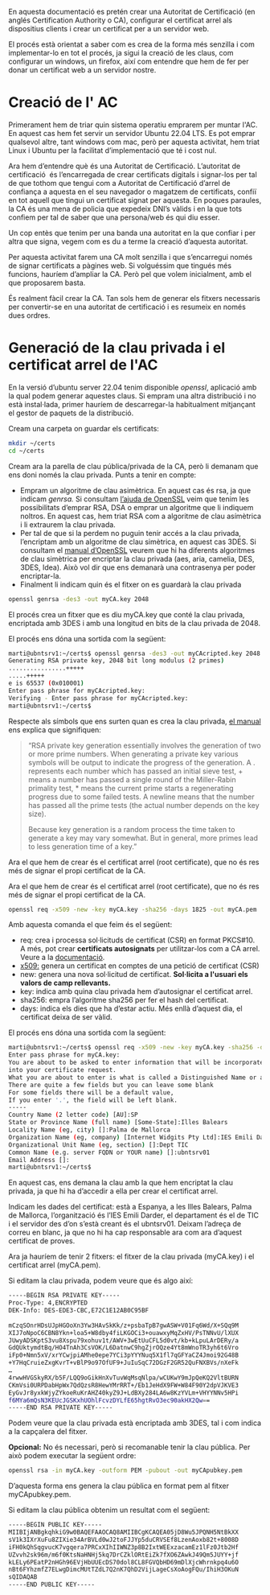 En aquesta documentació es pretén crear una Autoritat de Certificació (en anglés Certification Authority o CA), configurar el certificat arrel als dispositius clients i crear un certificat per a un servidor web.

El procés està orientat a saber com es crea de la forma més senzilla i com implementar-lo en tot el procés, ja sigui la creació de les claus, com configurar un windows, un firefox, així com entendre que hem de fer per donar un certificat web a un servidor nostre.

# Creació de l' AC

Primerament hem de triar quin sistema operatiu emprarem per muntar l'AC. En aquest cas hem fet servir un servidor Ubuntu 22.04 LTS. Es pot emprar qualsevol altre, tant windows com mac, però per aquesta activitat, hem triat Linux i Ubuntu per la facilitat d’implementació que té i cost nul.

Ara hem d’entendre què és una Autoritat de Certificació. L’autoritat de certificació  és l’encarregada de crear certificats digitals i signar-los per tal de que tothom que tengui com a Autoritat de Certificació d’arrel de confiança a aquesta en el seu navegador o magatzem de certificats, confiï en tot aquell que tingui un certificat signat per aquesta. En poques paraules, la CA és una mena de policia que expedeix DNI’s vàlids i en la que tots confiem per tal de saber que una persona/web és qui diu esser.

Un cop entès que tenim per una banda una autoritat en la que confiar i per altra que signa, vegem com es du a terme la creació d’aquesta autoritat.

Per aquesta activitat farem una CA molt senzilla i que s’encarregui només de signar certificats a pàgines web. Si volguéssim que tingués més funcions, hauríem d’ampliar la CA. Però pel que volem inicialment, amb el que proposarem basta.

És realment fàcil crear la CA. Tan sols hem de generar els fitxers necessaris per convertir-se en una autoritat de certificació i es resumeix en només dues ordres.

# Generació de la clau privada i el certificat arrel de l'AC


En la versió d’ubuntu server 22.04 tenim disponible *openssl*, aplicació amb la qual podem generar aquestes claus. Si empram una altra distribució i no està instal·lada, primer hauríem de descarregar-la habitualment mitjançant el gestor de paquets de la distribució.

Cream una carpeta on guardar els certificats:

```bash
mkdir ~/certs  
cd ~/certs
```

Cream ara la parella de clau pública/privada de la CA, però li demanam que ens doni només la clau privada. Punts a tenir en compte:

- Empram un algoritme de clau asimètrica. En aquest cas és rsa, ja que indicam *genrsa.* Si consultam [l’ajuda de OpenSSL](https://www.openssl.org/docs/manmaster/man1/) veim que tenim les possibilitats d’emprar RSA, DSA o emprar un algoritme que li indiquem noltros. En aquest cas, hem triat RSA com a algoritme de clau asímètrica i li extraurem la clau privada.  
- Per tal de que si la perdem no puguin tenir accés a la clau privada, l’encriptam amb un algoritme de clau simètrica, en aquest cas 3DES. Si consultam el [manual d’OpenSSL](https://www.openssl.org/docs/manmaster/man1/openssl-genrsa.html) veurem que hi ha diferents algoritmes de clau simètrica per encriptar la clau privada (aes, aria, camelia, DES, 3DES, Idea). Això vol dir que ens demanarà una contrasenya per poder encriptar-la.   
- Finalment li indicam quin és el fitxer on es guardarà la clau privada

```bash
openssl genrsa -des3 -out myCA.key 2048
```

El procés crea un fitxer que es diu myCA.key que conté la clau privada, encriptada amb 3DES i amb una longitud en bits de la clau privada de 2048\.

El procés ens dóna una sortida com la següent:

```bash
marti@ubntsrv1:~/certs$ openssl genrsa -des3 -out myCAcripted.key 2048  
Generating RSA private key, 2048 bit long modulus (2 primes)  
................+++++  
.....+++++  
e is 65537 (0x010001)  
Enter pass phrase for myCAcripted.key:  
Verifying - Enter pass phrase for myCAcripted.key:  
marti@ubntsrv1:~/certs$
```

Respecte als símbols que ens surten quan es crea la clau privada, [el manual](https://www.openssl.org/docs/manmaster/man1/openssl-genrsa.html) ens explica que signifiquen:

> “RSA private key generation essentially involves the generation of two or more prime numbers. When generating a private key various symbols will be output to indicate the progress of the generation. A . represents each number which has passed an initial sieve test, + means a number has passed a single round of the Miller-Rabin primality test, * means the current prime starts a regenerating progress due to some failed tests. A newline means that the number has passed all the prime tests (the actual number depends on the key size).
> 
> Because key generation is a random process the time taken to generate a key may vary somewhat. But in general, more primes lead to less generation time of a key.”

Ara el que hem de crear és el certificat arrel (root certificate), que no és res més de signar el propi certificat de la CA.

Ara el que hem de crear és el certificat arrel (root certificate), que no és res més de signar el propi certificat de la CA.

```bash
openssl req -x509 -new -key myCA.key -sha256 -days 1825 -out myCA.pem
```

Amb aquesta comanda el que feim és el següent:

- req: crea i processa sol·licituds de certificat (CSR) en format PKCS\#10. A més, pot crear **certificats autosignats** per utilitzar-los com a CA arrel. Veure a la [documentació](https://www.openssl.org/docs/man1.0.2/man1/openssl-req.html).  
- [x509:](https://es.wikipedia.org/wiki/X.509) genera un certificat en comptes de una petició de certificat (CSR)  
- new: genera una nova sol·licitud de certificat. **Sol·licita a l'usuari els valors de camp rellevants.**  
- key: indica amb quina clau privada hem d’autosignar el certificat arrel.  
- sha256: empra l’algoritme sha256 per fer el hash del certificat.  
- days: indica els dies que ha d’estar actiu. Més enllà d’aquest dia, el certificat deixa de ser vàlid.

El procés ens dóna una sortida com la següent:

```bash
marti@ubntsrv1:~/certs$ openssl req -x509 -new -key myCA.key -sha256 -days 1825 -out myCA.pem  
Enter pass phrase for myCA.key:  
You are about to be asked to enter information that will be incorporated  
into your certificate request.  
What you are about to enter is what is called a Distinguished Name or a DN.  
There are quite a few fields but you can leave some blank  
For some fields there will be a default value,  
If you enter '.', the field will be left blank.  
-----  
Country Name (2 letter code) [AU]:SP  
State or Province Name (full name) [Some-State]:Illes Balears  
Locality Name (eg, city) []:Palma de Mallorca  
Organization Name (eg, company) [Internet Widgits Pty Ltd]:IES Emili Darder  
Organizational Unit Name (eg, section) []:Dept TIC  
Common Name (e.g. server FQDN or YOUR name) []:ubntsrv01  
Email Address []:  
marti@ubntsrv1:~/certs$
```

En aquest cas, ens demana la clau amb la que hem encriptat la clau privada, ja que hi ha d’accedir a ella per crear el certificat arrel. 

Indicam les dades del certificat: està a Espanya, a les Illes Balears, Palma de Mallorca, l’organització és l’IES Emili Darder, el departament és el de TIC i el servidor des d’on s’està creant és el ubntsrv01. Deixam l’adreça de correu en blanc, ja que no hi ha cap responsable ara com ara d’aquest certificat de proves.

Ara ja hauríem de tenir 2 fitxers: el fitxer de la clau privada (myCA.key) i el certificat arrel (myCA.pem).

Si editam la clau privada, podem veure que és algo així:

```bash
-----BEGIN RSA PRIVATE KEY-----  
Proc-Type: 4,ENCRYPTED  
DEK-Info: DES-EDE3-CBC,E72C1E12AB0C95BF  
  
mCzqSOnrHDsUJpHGOoXn3Yw3HAvSkKk/z+psbaTpB7gwASW+V01Fq6Wd/X+SQq9M  
XIJ7oNpoC6CBN8Ykn+loa5+W8dby4fiLKGOCi3+ouawxyMqZxHV/PsTNNvU/lXUX  
JUwyADSKptS3vu8Xspu79xohuv1t/AWV+3wEtUuCFL5d0vt/kb+kLpuLArDERy/a  
GdQUktymdtBq/HO4TnAh3CsVOK/L6DatnwC9hgZjrOQze4Yt8mWnoTR3yh6t6Vro  
iFp0+Nmn5xV/xrYCwjpiAMhe0epe7YCi3pYYYNuq5X1fl7qGFYaCZ4Jmoi92G48B  
+Y7HqCruieZxgKvrT+vBlP9o97OfUF9+JuIuSqC72DGzF2GR52QuFNXBVs/nXeFk  
…  
4rwwHVGSkyRX/b5F/LQQ9oGikHnXvTuvWqMsqNlpa/wCUKwY9mJpQeKQ2VltBURN  
CKmVsi0URPDabHpWx7QdQzsR8HewYMrRRT+/Eb1JeHdX9FW+W84F90Y2dpVJKVE3  
EyGvJr8yxkWjyZYkoeRuKrAHZ40kyZ9J+LdBXy284LA6w8KzYVLm+VHYYNNv5HPi  
f6MYa6mQsN3KEUcJGSKxhUOhlFcvzDYLfE65hgtRvO3ec90akHX2Qw==  
-----END RSA PRIVATE KEY-----
```

Podem veure que la clau privada està encriptada amb 3DES, tal i com indica a la capçalera del fitxer.

**Opcional:** No és necessari, però si recomanable tenir la clau pública. Per això podem executar la següent ordre:

```bash
openssl rsa -in myCA.key -outform PEM -pubout -out myCApubkey.pem
```

D’aquesta forma ens genera la clau pública en format pem al fitxer myCApubkey.pem.

Si editam la clau pública obtenim un resultat com el següent:

```bash
-----BEGIN PUBLIC KEY-----  
MIIBIjANBgkqhkiG9w0BAQEFAAOCAQ8AMIIBCgKCAQEA05jD8Wu5JPQNH5NtBkXX  
sV1k3IXrXuFu8ZIXie34ArBVLd0wJ2toFJJYp5duCRVSEf8LzenAoxb82t+8008D  
iFH0kQhSqgvucK7vgqera7PRCxXIhIIWNZ3p8B2IxtWEExzacamEz1lFz0Jtb2Hf  
UZvvh2sk96m/m6f0KtsNaHNHj5kq7DrCZklORtEiZk7fXO6ZAwkJ49Qm5JUYY+jf  
kLELy6PEatP2nHGh96EVjHbUUEcDS70dol8CL8FGVQbHD69mDlXjcWhrnkpq4u6O  
nBt6FYhzmfZ7ELwgDimcMUtTZdL7Q2nK7QhD2VijLageCsXoAogFQu/IhiH3OKuN  
sQIDAQAB  
-----END PUBLIC KEY-----
```
